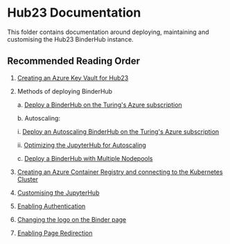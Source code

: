 # Hub23 Documentation

This folder contains documentation around deploying, maintaining and customising the Hub23 BinderHub instance.

## Recommended Reading Order

1. [Creating an Azure Key Vault for Hub23](./01-azure-keyvault.md)

2. Methods of deploying BinderHub

   a. [Deploy a BinderHub on the Turing's Azure subscription](./02a-deploy-binderhub.md)

   b. Autoscaling:

      i. [Deploy an Autoscaling BinderHub on the Turing's Azure subscription](./02bi-deploy-binderhub-with-autoscaling.md)

      ii. [Optimizing the JupyterHub for Autoscaling](./02bii-optimising-autoscaling.md)

   c. [Deploy a BinderHub with Multiple Nodepools](./02c-deploy-binderhub-with-multiple-nodepools.md)

3. [Creating an Azure Container Registry and connecting to the Kubernetes Cluster](./03-create-azure-container-registry.md)

4. [Customising the JupyterHub](./04-customise-jupyterhub.md)

5. [Enabling Authentication](./05-enabling-authentication.md)

6. [Changing the logo on the Binder page](./06-changing-logo.md)

7. [Enabling Page Redirection](./07-enabling-page-redirection.md)
